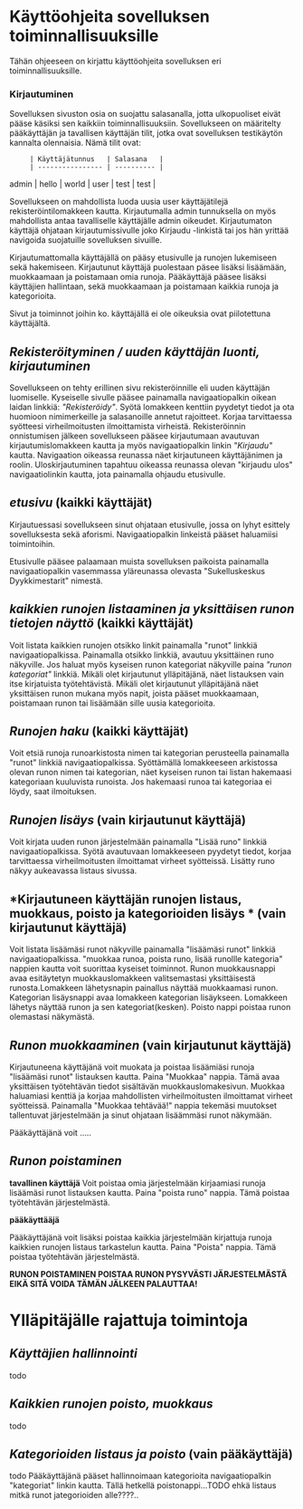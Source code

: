 
# Käyttöohjeita sovelluksen toiminnallisuuksille

Tähän ohjeeseen on kirjattu käyttöohjeita sovelluksen eri toiminnallisuuksille.

### Kirjautuminen

Sovelluksen sivuston osia on suojattu salasanalla, jotta ulkopuoliset eivät pääse käsiksi sen kaikkiin toiminnallisuuksiin. Sovellukseen on määritelty pääkäyttäjän ja tavallisen käyttäjän tilit, jotka ovat sovelluksen testikäytön kannalta olennaisia. Nämä tilit ovat:

         | Käyttäjätunnus   | Salasana   |
         | ---------------- | ---------- |
admin    | hello            | world      |
user     | test             | test       |

Sovellukseen on mahdollista luoda uusia user käyttäjätilejä rekisteröintilomakkeen kautta. Kirjautumalla admin tunnuksella on myös mahdollista antaa tavalliselle käyttäjälle admin oikeudet. Kirjautumaton käyttäjä ohjataan kirjautumissivulle joko Kirjaudu -linkistä tai jos hän yrittää navigoida suojatuille sovelluksen sivuille.

Kirjautumattomalla käyttäjällä on pääsy etusivulle ja runojen lukemiseen sekä hakemiseen. Kirjautunut käyttäjä puolestaan päsee lisäksi lisäämään, muokkaamaan ja poistamaan omia runoja.  Pääkäyttäjä pääsee lisäksi käyttäjien hallintaan, sekä muokkaamaan ja poistamaan kaikkia runoja ja kategorioita.

Sivut ja toiminnot joihin ko. käyttäjällä ei ole oikeuksia ovat piilotettuna käyttäjältä.

## *Rekisteröityminen / uuden käyttäjän luonti, kirjautuminen*

Sovellukseen on tehty erillinen sivu rekisteröinnille eli uuden käyttäjän luomiselle. Kyseiselle sivulle pääsee painamalla navigaatiopalkin oikean laidan linkkiä: *"Rekisteröidy"*.
Syötä lomakkeen kenttiin pyydetyt tiedot ja ota huomioon nimimerkeille ja salasanoille annetut rajoitteet. Korjaa tarvittaessa syötteesi virheilmoitusten ilmoittamista virheistä. Rekisteröinnin onnistumisen jälkeen sovellukseen pääsee kirjautumaan avautuvan kirjautumislomakkeen kautta ja myös navigaatiopalkin linkin *"Kirjaudu"* kautta. Navigaation oikeassa reunassa näet kirjautuneen käyttäjänimen ja roolin. Uloskirjautuminen tapahtuu oikeassa reunassa olevan "kirjaudu ulos" navigaatiolinkin kautta, jota painamalla ohjaudu etusivulle.

## *etusivu* (kaikki käyttäjät)
 
Kirjautuessasi sovellukseen sinut ohjataan etusivulle, jossa on lyhyt esittely sovelluksesta sekä aforismi. Navigaatiopalkin linkeistä pääset haluamiisi toimintoihin.

Etusivulle pääsee palaamaan muista sovelluksen paikoista painamalla navigaatiopalkin vasemmassa yläreunassa olevasta "Sukelluskeskus Dyykkimestarit" nimestä.

## *kaikkien runojen listaaminen ja yksittäisen runon  tietojen näyttö* (kaikki käyttäjät)

Voit listata kaikkien runojen otsikko linkit painamalla "runot" linkkiä navigaatiopalkissa. Painamalla otsikko linkkiä, avautuu yksittäinen runo näkyville. Jos haluat myös kyseisen runon kategoriat näkyville paina *"runon kategoriat"* linkkiä.
Mikäli olet kirjautunut ylläpitäjänä, näet listauksen vain itse kirjatuista työtehtävistä. Mikäli olet kirjautunut ylläpitäjänä näet yksittäisen runon mukana myös napit, joista pääset muokkaamaan, poistamaan runon tai lisäämään sille uusia kategorioita. 

## *Runojen haku* (kaikki käyttäjät)

Voit etsiä runoja runoarkistosta nimen tai kategorian perusteella painamalla "runot" linkkiä navigaatiopalkissa. Syöttämällä lomakkeeseen arkistossa olevan runon nimen tai kategorian, näet kyseisen runon tai listan hakemaasi kategoriaan kuuluvista runoista. Jos hakemaasi runoa tai kategoriaa ei löydy, saat ilmoituksen.


## *Runojen lisäys* (vain kirjautunut käyttäjä)

Voit kirjata uuden runon järjestelmään painamalla "Lisää runo" linkkiä navigaatiopalkissa. Syötä avautuvaan lomakkeeseen pyydetyt tiedot, korjaa tarvittaessa virheilmoitusten ilmoittamat virheet syötteissä. Lisätty runo näkyy aukeavassa listaus sivussa.

## *Kirjautuneen käyttäjän runojen listaus, muokkaus, poisto ja kategorioiden lisäys * (vain kirjautunut käyttäjä)

Voit listata lisäämäsi runot näkyville painamalla "lisäämäsi runot" linkkiä navigaatiopalkissa. "muokkaa runoa, poista runo, lisää runollle kategoria" nappien kautta voit suorittaa kyseiset toiminnot. Runon muokkausnappi avaa esitäytetyn muokkauslomakkeen valitsemastasi yksittäisestä runosta.Lomakkeen lähetysnapin painallus näyttää muokkaamasi runon.  Kategorian lisäysnappi avaa lomakkeen kategorian lisäykseen. Lomakkeen lähetys näyttää runon ja sen kategoriat(kesken). Poisto nappi poistaa runon olemastasi näkymästä.


## *Runon muokkaaminen* (vain kirjautunut käyttäjä)

Kirjautuneena käyttäjänä voit muokata ja poistaa lisäämiäsi runoja "lisäämäsi runot" listauksen kautta. Paina "Muokkaa" nappia. Tämä avaa yksittäisen työtehtävän tiedot sisältävän muokkauslomakesivun. Muokkaa haluamiasi kenttiä ja korjaa mahdollisten virheilmoitusten ilmoittamat virheet syötteissä. Painamalla "Muokkaa tehtävää!" nappia tekemäsi muutokset tallentuvat järjestelmään ja sinut ohjataan lisäämmäsi runot näkymään.

Pääkäyttäjänä voit .....

## *Runon poistaminen* 

**tavallinen käyttäjä**
Voit poistaa omia järjestelmään kirjaamiasi runoja lisäämäsi runot listauksen kautta. Paina "poista runo" nappia. Tämä poistaa työtehtävän järjestelmästä.


**pääkäyttääjä**

Pääkäyttäjänä voit lisäksi poistaa kaikkia järjestelmään kirjattuja runoja kaikkien runojen listaus tarkastelun kautta. Paina "Poista" nappia. Tämä poistaa työtehtävän järjestelmästä.

**RUNON POISTAMINEN POISTAA RUNON PYSYVÄSTI JÄRJESTELMÄSTÄ EIKÄ SITÄ VOIDA TÄMÄN JÄLKEEN PALAUTTAA!**


# Ylläpitäjälle rajattuja toimintoja


## *Käyttäjien hallinnointi*
todo
## *Kaikkien runojen poisto, muokkaus*
todo
## *Kategorioiden listaus ja poisto* (vain pääkäyttäjä)
todo
Pääkäyttäjänä pääset hallinnoimaan kategorioita navigaatiopalkin "kategoriat" linkin kautta. Tällä hetkellä poistonappi...TODO ehkä listaus mitkä runot jategorioiden alle????..
